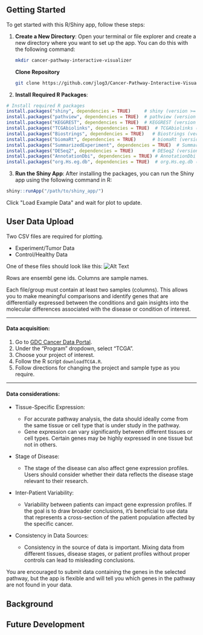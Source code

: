 ## Getting Started

To get started with this R/Shiny app, follow these steps:

1. **Create a New Directory**: Open your terminal or file explorer and create a new directory where you want to set up the app. You can do this with the following command:

   ```bash
   mkdir cancer-pathway-interactive-visualizer
   ```
   **Clone Repository**
   ```bash
   git clone https://github.com/jlog3/Cancer-Pathway-Interactive-Visualizer.git cancer-pathway-interactive-visualizer
   ```
2. **Install Required R Packages**:
```R
# Install required R packages
install.packages("shiny", dependencies = TRUE)     # shiny (version >= 1.8.0)
install.packages("pathview", dependencies = TRUE)  # pathview (version >= 1.42.0)
install.packages("KEGGREST", dependencies = TRUE)  # KEGGREST (version >= 1.42.0)
install.packages("TCGAbiolinks", dependencies = TRUE)  # TCGAbiolinks (version >= 2.30.0)
install.packages("Biostrings", dependencies = TRUE)   # Biostrings (version >= 2.70.1)
install.packages("biomaRt", dependencies = TRUE)      # biomaRt (version >= 2.58.0)
install.packages("SummarizedExperiment", dependencies = TRUE)  # SummarizedExperiment (version >= 1.32.0)
install.packages("DESeq2", dependencies = TRUE)       # DESeq2 (version >= 1.42.0)
install.packages("AnnotationDbi", dependencies = TRUE) # AnnotationDbi (version >= 1.64.1)
install.packages("org.Hs.eg.db", dependencies = TRUE)  # org.Hs.eg.db (version >= 3.18.0)
```

3. **Run the Shiny App**:
After installing the packages, you can run the Shiny app using the following command in R:
```R
shiny::runApp("/path/to/shiny_app/")
```
Click "Load Example Data" and wait for plot to update. 


## User Data Upload
Two CSV files are required for plotting. 

- Experiment/Tumor Data
- Control/Healthy Data

One of these files should look like this:
![Alt Text](Image_URL)

Rows are ensembl gene ids. 
Columns are sample names.

Each file/group must contain at least two samples (columns). 
This allows you to make meaningful comparisons and identify genes that are differentially expressed between the conditions and gain insights into the molecular differences associated with the disease or condition of interest.

---

#### Data acquisition:

1. Go to [GDC Cancer Data Portal](https://portal.gdc.cancer.gov/projects).
2. Under the “Program” dropdown, select “TCGA”.
3. Choose your project of interest.
4. Follow the R script `downloadTCGA.R`.
5. Follow directions for changing the project and sample type as you require.
 

---

#### Data considerations:

- Tissue-Specific Expression:
  - For accurate pathway analysis, the data should ideally come from the same tissue or cell type that is under study in the pathway.
  - Gene expression can vary significantly between different tissues or cell types. Certain genes may be highly expressed in one tissue but not in others.

- Stage of Disease:
  - The stage of the disease can also affect gene expression profiles. Users should consider whether their data reflects the disease stage relevant to their research.

- Inter-Patient Variability:
  - Variability between patients can impact gene expression profiles. If the goal is to draw broader conclusions, it’s beneficial to use data that represents a cross-section of the patient population affected by the specific cancer.

- Consistency in Data Sources:
  - Consistency in the source of data is important. Mixing data from different tissues, disease stages, or patient profiles without proper controls can lead to misleading conclusions.


You are encouraged to submit data containing the genes in the selected pathway, but the app is flexible and will tell you which genes in the pathway are not found in your data.


## Background

## Future Development
